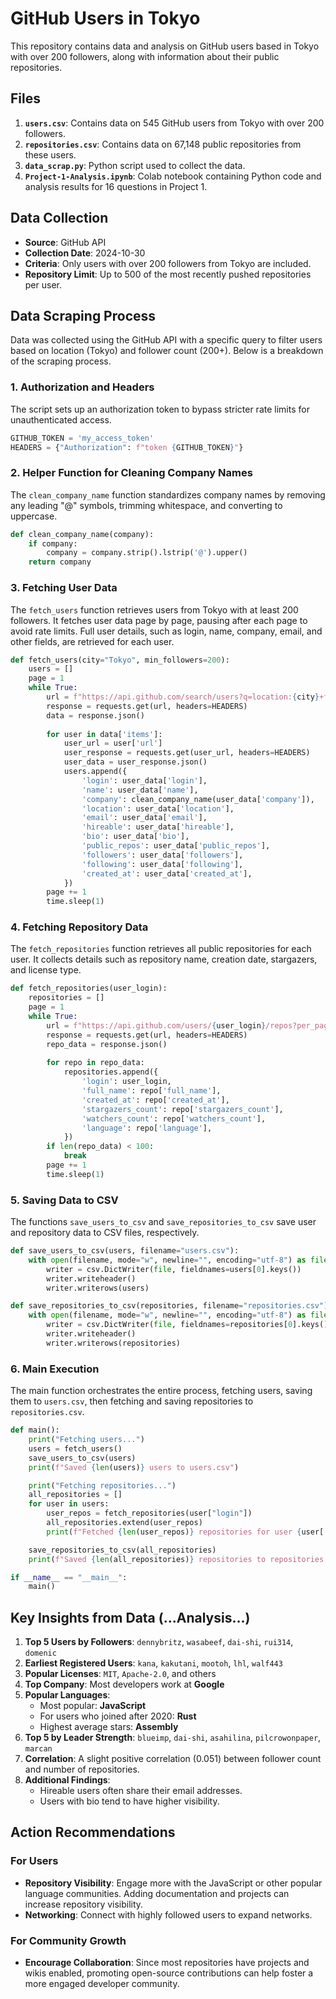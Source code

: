 
# GitHub Users in Tokyo

This repository contains data and analysis on GitHub users based in Tokyo with over 200 followers, along with information about their public repositories.

## Files

1. **`users.csv`**: Contains data on 545 GitHub users from Tokyo with over 200 followers.
2. **`repositories.csv`**: Contains data on 67,148 public repositories from these users.
3. **`data_scrap.py`**: Python script used to collect the data.
4. **`Project-1-Analysis.ipynb`**: Colab notebook containing Python code and analysis results for 16 questions in Project 1.

## Data Collection

- **Source**: GitHub API
- **Collection Date**: 2024-10-30
- **Criteria**: Only users with over 200 followers from Tokyo are included.
- **Repository Limit**: Up to 500 of the most recently pushed repositories per user.

## Data Scraping Process

Data was collected using the GitHub API with a specific query to filter users based on location (Tokyo) and follower count (200+). Below is a breakdown of the scraping process.

### 1. Authorization and Headers

The script sets up an authorization token to bypass stricter rate limits for unauthenticated access.

```python
GITHUB_TOKEN = 'my_access_token'
HEADERS = {"Authorization": f"token {GITHUB_TOKEN}"}
```

### 2. Helper Function for Cleaning Company Names

The `clean_company_name` function standardizes company names by removing any leading "@" symbols, trimming whitespace, and converting to uppercase.

```python
def clean_company_name(company):
    if company:
        company = company.strip().lstrip('@').upper()
    return company
```

### 3. Fetching User Data

The `fetch_users` function retrieves users from Tokyo with at least 200 followers. It fetches user data page by page, pausing after each page to avoid rate limits. Full user details, such as login, name, company, email, and other fields, are retrieved for each user.

```python
def fetch_users(city="Tokyo", min_followers=200):
    users = []
    page = 1
    while True:
        url = f"https://api.github.com/search/users?q=location:{city}+followers:>{min_followers}&page={page}&per_page=100"
        response = requests.get(url, headers=HEADERS)
        data = response.json()
        
        for user in data['items']:
            user_url = user['url']
            user_response = requests.get(user_url, headers=HEADERS)
            user_data = user_response.json()
            users.append({
                'login': user_data['login'],
                'name': user_data['name'],
                'company': clean_company_name(user_data['company']),
                'location': user_data['location'],
                'email': user_data['email'],
                'hireable': user_data['hireable'],
                'bio': user_data['bio'],
                'public_repos': user_data['public_repos'],
                'followers': user_data['followers'],
                'following': user_data['following'],
                'created_at': user_data['created_at'],
            })
        page += 1
        time.sleep(1)
```

### 4. Fetching Repository Data

The `fetch_repositories` function retrieves all public repositories for each user. It collects details such as repository name, creation date, stargazers, and license type.

```python
def fetch_repositories(user_login):
    repositories = []
    page = 1
    while True:
        url = f"https://api.github.com/users/{user_login}/repos?per_page=100&page={page}"
        response = requests.get(url, headers=HEADERS)
        repo_data = response.json()
        
        for repo in repo_data:
            repositories.append({
                'login': user_login,
                'full_name': repo['full_name'],
                'created_at': repo['created_at'],
                'stargazers_count': repo['stargazers_count'],
                'watchers_count': repo['watchers_count'],
                'language': repo['language'],
            })
        if len(repo_data) < 100:
            break
        page += 1
        time.sleep(1)
```

### 5. Saving Data to CSV

The functions `save_users_to_csv` and `save_repositories_to_csv` save user and repository data to CSV files, respectively.

```python
def save_users_to_csv(users, filename="users.csv"):
    with open(filename, mode="w", newline="", encoding="utf-8") as file:
        writer = csv.DictWriter(file, fieldnames=users[0].keys())
        writer.writeheader()
        writer.writerows(users)

def save_repositories_to_csv(repositories, filename="repositories.csv"):
    with open(filename, mode="w", newline="", encoding="utf-8") as file:
        writer = csv.DictWriter(file, fieldnames=repositories[0].keys())
        writer.writeheader()
        writer.writerows(repositories)
```

### 6. Main Execution

The main function orchestrates the entire process, fetching users, saving them to `users.csv`, then fetching and saving repositories to `repositories.csv`.

```python
def main():
    print("Fetching users...")
    users = fetch_users()
    save_users_to_csv(users)
    print(f"Saved {len(users)} users to users.csv")

    print("Fetching repositories...")
    all_repositories = []
    for user in users:
        user_repos = fetch_repositories(user["login"])
        all_repositories.extend(user_repos)
        print(f"Fetched {len(user_repos)} repositories for user {user['login']}")

    save_repositories_to_csv(all_repositories)
    print(f"Saved {len(all_repositories)} repositories to repositories.csv")

if __name__ == "__main__":
    main()
```

## Key Insights from Data (...Analysis...)

1. **Top 5 Users by Followers**: `dennybritz`, `wasabeef`, `dai-shi`, `rui314`, `domenic`
2. **Earliest Registered Users**: `kana`, `kakutani`, `mootoh`, `lhl`, `walf443`
3. **Popular Licenses**: `MIT`, `Apache-2.0`, and others
4. **Top Company**: Most developers work at **Google**
5. **Popular Languages**: 
   - Most popular: **JavaScript**
   - For users who joined after 2020: **Rust**
   - Highest average stars: **Assembly**
6. **Top 5 by Leader Strength**: `blueimp`, `dai-shi`, `asahilina`, `pilcrowonpaper`, `marcan`
7. **Correlation**: A slight positive correlation (0.051) between follower count and number of repositories.
8. **Additional Findings**:
   - Hireable users often share their email addresses.
   - Users with bio tend to have higher visibility.

## Action Recommendations

### For Users

- **Repository Visibility**: Engage more with the JavaScript or other popular language communities. Adding documentation and projects can increase repository visibility.
- **Networking**: Connect with highly followed users to expand networks.

### For Community Growth

- **Encourage Collaboration**: Since most repositories have projects and wikis enabled, promoting open-source contributions can help foster a more engaged developer community.

